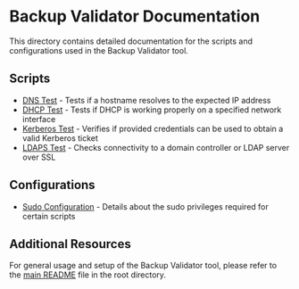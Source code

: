 # Backup Validator Documentation

This directory contains detailed documentation for the scripts and configurations used in the Backup Validator tool.

## Scripts

- [DNS Test](dns_test.md) - Tests if a hostname resolves to the expected IP address
- [DHCP Test](dhcp_test.md) - Tests if DHCP is working properly on a specified network interface
- [Kerberos Test](kerberos_test.md) - Verifies if provided credentials can be used to obtain a valid Kerberos ticket
- [LDAPS Test](ldaps_test.md) - Checks connectivity to a domain controller or LDAP server over SSL

## Configurations

- [Sudo Configuration](sudo_configuration.md) - Details about the sudo privileges required for certain scripts

## Additional Resources

For general usage and setup of the Backup Validator tool, please refer to the [main README](../README.md) file in the root directory. 